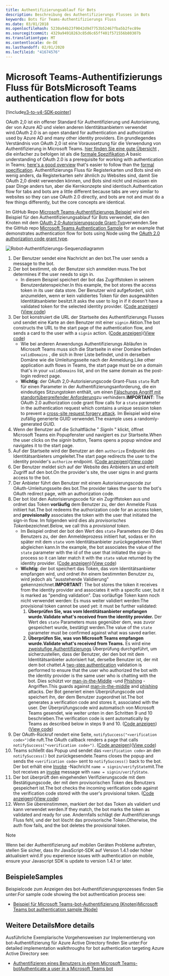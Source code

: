 ```yaml
---
title: Authentifizierungsablauf für Bots
description: Beschreibung des Authentifizierungs Flusses in Bots
keywords: Bots für Teams-Authentifizierungs Fluss
ms.date: 03/01/2018
ms.openlocfilehash: 5230a94b23f9042d9d7753b52467fba5b2fec89e
ms.sourcegitcommit: 4329a94918263c85d6c65ff401f571556b80307b
ms.translationtype: MT
ms.contentlocale: de-DE
ms.lasthandoff: 02/01/2020
ms.locfileid: "41674576"
---
```

# <a name="microsoft-teams-authentication-flow-for-bots"></a><span data-ttu-id="9bd4f-104">Microsoft Teams-Authentifizierungs Fluss für Bots</span><span class="sxs-lookup"><span data-stu-id="9bd4f-104">Microsoft Teams authentication flow for bots</span></span>

[!include[v3-to-v4-SDK-pointer](~/includes/v3-to-v4-pointer-bots.md)]

<span data-ttu-id="9bd4f-105">OAuth 2,0 ist ein offener Standard für Authentifizierung und Autorisierung, der von Azure AD und vielen anderen Identitätsanbietern verwendet wird.</span><span class="sxs-lookup"><span data-stu-id="9bd4f-105">OAuth 2.0 is an open standard for authentication and authorization used by Azure AD and many other identity providers.</span></span> <span data-ttu-id="9bd4f-106">Ein grundlegendes Verständnis von OAuth 2,0 ist eine Voraussetzung für die Verwendung von Authentifizierung in Microsoft Teams. [hier finden Sie eine gute Übersicht](https://aaronparecki.com/oauth-2-simplified/) , die einfacher zu befolgen ist als die [formale Spezifikation](https://oauth.net/2/).</span><span class="sxs-lookup"><span data-stu-id="9bd4f-106">A basic understanding of OAuth 2.0 is a prerequisite for working with authentication in Teams; [here's a good overview](https://aaronparecki.com/oauth-2-simplified/) that's easier to follow than the [formal specification](https://oauth.net/2/).</span></span> <span data-ttu-id="9bd4f-107">Authentifizierungs Fluss für Registerkarten und Bots sind ein wenig anders, da Registerkarten sehr ähnlich zu Websites sind, damit Sie OAuth 2,0 direkt verwenden können, und Bots sind nicht und müssen ein paar Dinge anders tun, aber die Kernkonzepte sind identisch.</span><span class="sxs-lookup"><span data-stu-id="9bd4f-107">Authentication flow for tabs and bots are a little different because tabs are very similar to websites so they can use OAuth 2.0 directly, and bots are not and must do a few things differently, but the core concepts are identical.</span></span>

<span data-ttu-id="9bd4f-108">Im GitHub Repo [Microsoft Teams-Authentifizierungs Beispiel](https://github.com/OfficeDev/microsoft-teams-sample-auth-node) wird ein Beispiel für den Authentifizierungsablauf für Bots verwendet, die den Knoten mit dem [OAuth 2,0-Autorisierungscode Grant-Typ](https://oauth.net/2/grant-types/authorization-code/)verwenden.</span><span class="sxs-lookup"><span data-stu-id="9bd4f-108">See the GitHub repo [Microsoft Teams Authentication Sample](https://github.com/OfficeDev/microsoft-teams-sample-auth-node) for an example that demonstrates authentication flow for bots using Node using the [OAuth 2.0 authorization code grant type](https://oauth.net/2/grant-types/authorization-code/).</span></span>

![Robot-Authentifizierungs-Sequenzdiagramm](~/assets/images/authentication/bot_auth_sequence_diagram.png)

1. <span data-ttu-id="9bd4f-110">Der Benutzer sendet eine Nachricht an den bot.</span><span class="sxs-lookup"><span data-stu-id="9bd4f-110">The user sends a message to the bot.</span></span>
2. <span data-ttu-id="9bd4f-111">Der bot bestimmt, ob der Benutzer sich anmelden muss.</span><span class="sxs-lookup"><span data-stu-id="9bd4f-111">The bot determines if the user needs to sign in.</span></span>
    * <span data-ttu-id="9bd4f-112">In diesem Beispiel speichert der bot das Zugriffstoken in seinem Benutzerdatenspeicher.</span><span class="sxs-lookup"><span data-stu-id="9bd4f-112">In this example, the bot stores the access token in its user data store.</span></span> <span data-ttu-id="9bd4f-113">Der Benutzer wird aufgefordert, sich anzumelden, wenn er kein validiertes Token für den ausgewählten Identitätsanbieter besitzt.</span><span class="sxs-lookup"><span data-stu-id="9bd4f-113">It asks the user to log in if it doesn't have a validated token for the selected identity provider.</span></span> <span data-ttu-id="9bd4f-114">([Code anzeigen](https://github.com/OfficeDev/microsoft-teams-sample-auth-node/blob/469952a26d618dbf884a3be53c7d921cc580b1e2/src/utils/AuthenticationUtils.ts#L58-L76))</span><span class="sxs-lookup"><span data-stu-id="9bd4f-114">([View code](https://github.com/OfficeDev/microsoft-teams-sample-auth-node/blob/469952a26d618dbf884a3be53c7d921cc580b1e2/src/utils/AuthenticationUtils.ts#L58-L76))</span></span>
3. <span data-ttu-id="9bd4f-115">Der bot konstruiert die URL der Startseite des Authentifizierungs Flusses und sendet eine Karte an den Benutzer mit einer `signin` Aktion.</span><span class="sxs-lookup"><span data-stu-id="9bd4f-115">The bot constructs the URL to the start page of the authentication flow, and sends a card to the user with a `signin` action.</span></span> <span data-ttu-id="9bd4f-116">([Code anzeigen](https://github.com/OfficeDev/microsoft-teams-sample-auth-node/blob/469952a26d618dbf884a3be53c7d921cc580b1e2/src/dialogs/BaseIdentityDialog.ts#L160-L190))</span><span class="sxs-lookup"><span data-stu-id="9bd4f-116">([View code](https://github.com/OfficeDev/microsoft-teams-sample-auth-node/blob/469952a26d618dbf884a3be53c7d921cc580b1e2/src/dialogs/BaseIdentityDialog.ts#L160-L190))</span></span>
    * <span data-ttu-id="9bd4f-117">Wie bei anderen Anwendungs Authentifizierungs Abläufen in Microsoft Teams muss sich die Startseite in einer Domäne befinden `validDomains` , die sich in Ihrer Liste befindet, und in derselben Domäne wie die Umleitungsseite nach der Anmeldung.</span><span class="sxs-lookup"><span data-stu-id="9bd4f-117">Like other application auth flows in Teams, the start page must be on a domain that's in your `validDomains` list, and on the same domain as the post-login redirect page.</span></span>
    * <span data-ttu-id="9bd4f-118">**Wichtig**: der OAuth 2,0-Autorisierungscode Grant-Fluss `state` Ruft für einen Parameter in der Authentifizierungsanforderung, die ein eindeutiges Sitzungstoken enthält, um einen [Fälschungs Angriff mit standortübergreifender Anforderung](https://en.wikipedia.org/wiki/Cross-site_request_forgery)zu verhindern.</span><span class="sxs-lookup"><span data-stu-id="9bd4f-118">**IMPORTANT**: The OAuth 2.0 authorization code grant flow calls for a `state` parameter in the authentication request which contains a unique session token to prevent a [cross-site request forgery attack](https://en.wikipedia.org/wiki/Cross-site_request_forgery).</span></span> <span data-ttu-id="9bd4f-119">Im Beispiel wird eine zufällig generierte GUID verwendet.</span><span class="sxs-lookup"><span data-stu-id="9bd4f-119">The example uses a randomly-generated GUID.</span></span>
4. <span data-ttu-id="9bd4f-120">Wenn der Benutzer auf die Schaltfläche " *SignIn* " klickt, öffnet Microsoft Teams ein Popupfenster und navigiert es zur Startseite.</span><span class="sxs-lookup"><span data-stu-id="9bd4f-120">When the user clicks on the *signin* button, Teams opens a popup window and navigates it to the start page.</span></span>
5. <span data-ttu-id="9bd4f-121">Auf der Startseite wird der Benutzer an den `authorize` Endpunkt des Identitätsanbieters umgeleitet.</span><span class="sxs-lookup"><span data-stu-id="9bd4f-121">The start page redirects the user to the identity provider's `authorize` endpoint.</span></span> <span data-ttu-id="9bd4f-122">([Code anzeigen](https://github.com/OfficeDev/microsoft-teams-sample-auth-node/blob/469952a26d618dbf884a3be53c7d921cc580b1e2/public/html/auth-start.html#L51-L56))</span><span class="sxs-lookup"><span data-stu-id="9bd4f-122">([View code](https://github.com/OfficeDev/microsoft-teams-sample-auth-node/blob/469952a26d618dbf884a3be53c7d921cc580b1e2/public/html/auth-start.html#L51-L56))</span></span>
6. <span data-ttu-id="9bd4f-123">Der Benutzer meldet sich auf der Website des Anbieters an und erteilt Zugriff auf den bot.</span><span class="sxs-lookup"><span data-stu-id="9bd4f-123">On the provider's site, the user signs in and grants access to the bot.</span></span>
7. <span data-ttu-id="9bd4f-124">Der Anbieter führt den Benutzer mit einem Autorisierungscode zur OAuth-Umleitungsseite des bot.</span><span class="sxs-lookup"><span data-stu-id="9bd4f-124">The provider takes the user to the bot's OAuth redirect page, with an authorization code.</span></span>
8. <span data-ttu-id="9bd4f-125">Der bot löst den Autorisierungscode für ein Zugriffstoken aus und ordnet das Token **vorläufig** dem Benutzer zu, der den Anmelde Fluss initiiert hat.</span><span class="sxs-lookup"><span data-stu-id="9bd4f-125">The bot redeems the authorization code for an access token, and **provisionally** associates the token with the user that initiated the sign-in flow.</span></span> <span data-ttu-id="9bd4f-126">Im folgenden wird dies als *provisorisches Token*bezeichnet.</span><span class="sxs-lookup"><span data-stu-id="9bd4f-126">Below, we call this a *provisional token*.</span></span>
    * <span data-ttu-id="9bd4f-127">Im Beispiel ordnet der bot den Wert des `state` Parameters der ID des Benutzers zu, der den Anmeldeprozess initiiert hat, sodass er ihn später mit dem `state` vom Identitätsanbieter zurückgegebenen Wert abgleichen kann.</span><span class="sxs-lookup"><span data-stu-id="9bd4f-127">In the example, the bot associates the value of the `state` parameter with the id of the user that initiated the sign-in process so it can later match it with the `state` value returned by the identity provider.</span></span> <span data-ttu-id="9bd4f-128">([Code anzeigen](https://github.com/OfficeDev/microsoft-teams-sample-auth-node/blob/469952a26d618dbf884a3be53c7d921cc580b1e2/src/AuthBot.ts#L70-L99))</span><span class="sxs-lookup"><span data-stu-id="9bd4f-128">([View code](https://github.com/OfficeDev/microsoft-teams-sample-auth-node/blob/469952a26d618dbf884a3be53c7d921cc580b1e2/src/AuthBot.ts#L70-L99))</span></span>
    * <span data-ttu-id="9bd4f-129">**Wichtig**: der bot speichert das Token, das vom Identitätsanbieter empfangen wird, und ordnet ihn einem bestimmten Benutzer zu, wird jedoch als "ausstehende Validierung" gekennzeichnet.</span><span class="sxs-lookup"><span data-stu-id="9bd4f-129">**IMPORTANT**: The bot stores the token it receives from the identity provider and associates it with a specific user, but it is marked as "pending validation".</span></span> <span data-ttu-id="9bd4f-130">Das vorläufige Token kann noch nicht verwendet werden: Es muss weiter validiert werden:</span><span class="sxs-lookup"><span data-stu-id="9bd4f-130">The provisional token cannot be used yet: it must be further validated:</span></span> 
      1. <span data-ttu-id="9bd4f-131">**Überprüfen Sie, was vom Identitätsanbieter empfangen wurde.**</span><span class="sxs-lookup"><span data-stu-id="9bd4f-131">**Validate what's received from the identity provider.**</span></span> <span data-ttu-id="9bd4f-132">Der Wert des `state` Parameters muss gegenüber dem, was zuvor gespeichert wurde, bestätigt werden.</span><span class="sxs-lookup"><span data-stu-id="9bd4f-132">The value of the `state` parameter must be confirmed against what was saved earlier.</span></span> 
      1. <span data-ttu-id="9bd4f-133">**Überprüfen Sie, was von Microsoft Teams empfangen wurde.**</span><span class="sxs-lookup"><span data-stu-id="9bd4f-133">**Validate what's received from Teams.**</span></span> <span data-ttu-id="9bd4f-134">Es wird eine [zweistufige Authentifizierungs](https://en.wikipedia.org/wiki/Man-in-the-middle_attack) Überprüfung durchgeführt, um sicherzustellen, dass der Benutzer, der den bot mit dem Identitätsanbieter autorisiert hat, derselbe Benutzer ist, der mit dem bot chattet.</span><span class="sxs-lookup"><span data-stu-id="9bd4f-134">A [two-step authentication](https://en.wikipedia.org/wiki/Man-in-the-middle_attack) validation is performed to ensure that the user who authorized the bot with the identity provider is the same user who is chatting with the bot.</span></span> <span data-ttu-id="9bd4f-135">Dies schützt vor [man-in-the-Middle](https://en.wikipedia.org/wiki/Man-in-the-middle_attack) -und [Phishing](https://en.wikipedia.org/wiki/Phishing) -Angriffen.</span><span class="sxs-lookup"><span data-stu-id="9bd4f-135">This guards against [man-in-the-middle](https://en.wikipedia.org/wiki/Man-in-the-middle_attack) and [phishing](https://en.wikipedia.org/wiki/Phishing) attacks.</span></span> <span data-ttu-id="9bd4f-136">Der Bot generiert einen Überprüfungscode und speichert ihn, der dem Benutzer zugeordnet ist.</span><span class="sxs-lookup"><span data-stu-id="9bd4f-136">The bot generates a verification code and stores it, associated with the user.</span></span> <span data-ttu-id="9bd4f-137">Der Überprüfungscode wird automatisch von Microsoft Teams gesendet, wie weiter unten in den Schritten 9 und 10 beschrieben.</span><span class="sxs-lookup"><span data-stu-id="9bd4f-137">The verification code is sent automatically by Teams as described below in steps 9 and 10.</span></span> <span data-ttu-id="9bd4f-138">([Code anzeigen](https://github.com/OfficeDev/microsoft-teams-sample-auth-node/blob/469952a26d618dbf884a3be53c7d921cc580b1e2/src/AuthBot.ts#L100-L113))</span><span class="sxs-lookup"><span data-stu-id="9bd4f-138">([View code](https://github.com/OfficeDev/microsoft-teams-sample-auth-node/blob/469952a26d618dbf884a3be53c7d921cc580b1e2/src/AuthBot.ts#L100-L113))</span></span>
9. <span data-ttu-id="9bd4f-139">Der OAuth-Rückruf rendert eine Seite, `notifySuccess("<verification code>")`die ruft.</span><span class="sxs-lookup"><span data-stu-id="9bd4f-139">The OAuth callback renders a page that calls `notifySuccess("<verification code>")`.</span></span> <span data-ttu-id="9bd4f-140">([Code anzeigen](https://github.com/OfficeDev/microsoft-teams-sample-auth-node/blob/master/src/views/oauth-callback-success.hbs))</span><span class="sxs-lookup"><span data-stu-id="9bd4f-140">([View code](https://github.com/OfficeDev/microsoft-teams-sample-auth-node/blob/master/src/views/oauth-callback-success.hbs))</span></span>
10. <span data-ttu-id="9bd4f-141">Teams schließt das Popup und sendet das `<verification code>` an den `notifySuccess()` bot zurückgesendete.</span><span class="sxs-lookup"><span data-stu-id="9bd4f-141">Teams closes the popup and sends the `<verification code>` sent to `notifySuccess()` back to the bot.</span></span> <span data-ttu-id="9bd4f-142">Der bot erhält eine [Invoke](/bot-framework/dotnet/bot-builder-dotnet-activities#invoke) -Nachricht `name = signin/verifyState`mit.</span><span class="sxs-lookup"><span data-stu-id="9bd4f-142">The bot receives an [invoke](/bot-framework/dotnet/bot-builder-dotnet-activities#invoke) message with `name = signin/verifyState`.</span></span>
11. <span data-ttu-id="9bd4f-143">Der bot überprüft den eingehenden Verifizierungscode mit dem Bestätigungscode, der mit dem provisorischen Token des Benutzers gespeichert ist.</span><span class="sxs-lookup"><span data-stu-id="9bd4f-143">The bot checks the incoming verification code against the verification code stored with the user's provisional token.</span></span> <span data-ttu-id="9bd4f-144">([Code anzeigen](https://github.com/OfficeDev/microsoft-teams-sample-auth-node/blob/469952a26d618dbf884a3be53c7d921cc580b1e2/src/dialogs/BaseIdentityDialog.ts#L127-L140))</span><span class="sxs-lookup"><span data-stu-id="9bd4f-144">([View code](https://github.com/OfficeDev/microsoft-teams-sample-auth-node/blob/469952a26d618dbf884a3be53c7d921cc580b1e2/src/dialogs/BaseIdentityDialog.ts#L127-L140))</span></span>
12. <span data-ttu-id="9bd4f-145">Wenn Sie übereinstimmen, markiert der bot das Token als validiert und kann verwendet werden.</span><span class="sxs-lookup"><span data-stu-id="9bd4f-145">If they match, the bot marks the token as validated and ready for use.</span></span> <span data-ttu-id="9bd4f-146">Andernfalls schlägt der Authentifizierungs Fluss fehl, und der bot löscht das provisorische Token.</span><span class="sxs-lookup"><span data-stu-id="9bd4f-146">Otherwise, the auth flow fails, and the bot deletes the provisional token.</span></span>

> [!Note]
> <span data-ttu-id="9bd4f-147">Wenn bei der Authentifizierung auf mobilen Geräten Probleme auftreten, stellen Sie sicher, dass Ihr JavaScript-SDK auf Version 1.4.1 oder höher aktualisiert wird.</span><span class="sxs-lookup"><span data-stu-id="9bd4f-147">If you experience issues with authentication on mobile, ensure your Javascript SDK is update to version 1.4.1 or later.</span></span>

## <a name="samples"></a><span data-ttu-id="9bd4f-148">Beispiele</span><span class="sxs-lookup"><span data-stu-id="9bd4f-148">Samples</span></span>

<span data-ttu-id="9bd4f-149">Beispielcode zum Anzeigen des bot-Authentifizierungsprozesses finden Sie unter:</span><span class="sxs-lookup"><span data-stu-id="9bd4f-149">For sample code showing the bot authentication process see:</span></span>

* [<span data-ttu-id="9bd4f-150">Beispiel für Microsoft Teams-bot-Authentifizierung (Knoten)</span><span class="sxs-lookup"><span data-stu-id="9bd4f-150">Microsoft Teams bot authentication sample (Node)</span></span>](https://github.com/OfficeDev/microsoft-teams-sample-auth-node)

## <a name="more-details"></a><span data-ttu-id="9bd4f-151">Weitere Details</span><span class="sxs-lookup"><span data-stu-id="9bd4f-151">More details</span></span>

<span data-ttu-id="9bd4f-152">Ausführliche Exemplarische Vorgehensweisen zur Implementierung von bot-Authentifizierung für Azure Active Directory finden Sie unter:</span><span class="sxs-lookup"><span data-stu-id="9bd4f-152">For detailed implementation walkthroughs for bot authentication targeting Azure Active Directory see:</span></span>

* [<span data-ttu-id="9bd4f-153">Authentifizieren eines Benutzers in einem Microsoft Teams-bot</span><span class="sxs-lookup"><span data-stu-id="9bd4f-153">Authenticate a user in a Microsoft Teams bot</span></span>](~/resources/bot-v3/bot-authentication/auth-bot-AAD.md)
